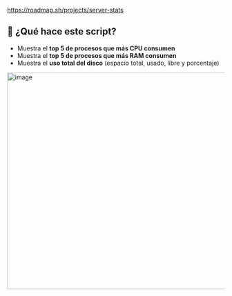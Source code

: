 https://roadmap.sh/projects/server-stats

## 🧪 ¿Qué hace este script?

- Muestra el **top 5 de procesos que más CPU consumen**
- Muestra el **top 5 de procesos que más RAM consumen**
- Muestra el **uso total del disco** (espacio total, usado, libre y porcentaje)

<img width="877" height="502" alt="image" src="https://github.com/user-attachments/assets/eb3326ab-8488-4246-8be1-e500ad2acc21" />

